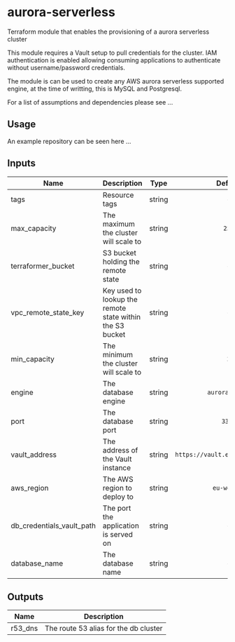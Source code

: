 # aurora-serverless

Terraform module that enables the provisioning of a aurora serverless cluster

This module requires a Vault setup to pull credentials for the cluster.
IAM authentication is enabled allowing consuming applications to authenticate without username/password credentials.

The module is can be used to create any AWS aurora serverless supported engine, at the time of writting, this is MySQL and Postgresql.

For a list of assumptions and dependencies please see ...

## Usage

An example repository can be seen here ...

## Inputs

| Name | Description | Type | Default | Required |
|------|-------------|:----:|:-----:|:-----:|
| tags | Resource tags | string | - | yes |
| max_capacity | The maximum the cluster will scale to | string | `256` | no |
| terraformer_bucket | S3 bucket holding the remote state | string | - | yes |
| vpc_remote_state_key | Key used to lookup the remote state within the S3 bucket | string | - | yes |
| min_capacity | The minimum the cluster will scale to | string | `2` | no |
| engine | The database engine | string | `aurora-mysql` | yes |
| port | The database port | string | `3306` | no |
| vault_address | The address of the Vault instance | string | `https://vault.example.net:8200` | no |
| aws_region | The AWS region to deploy to | string | `eu-west-1` | no |
| db_credentials_vault_path | The port the application is served on | string | - | yes |
| database_name | The database name | string | - | yes |

## Outputs

| Name | Description |
|------|-------------|
| r53_dns | The route 53 alias for the db cluster |